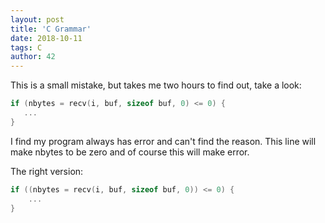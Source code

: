 ```yaml
---
layout: post
title: 'C Grammar'
date: 2018-10-11
tags: C
author: 42
---
```


This is a small mistake, but takes me two hours to find out, take a look:

```c
if (nbytes = recv(i, buf, sizeof buf, 0) <= 0) {
   ...
}

```

I find my program always has error and can't find the reason. This line will make nbytes to be zero and of course this will make error.

The right version:

```c
if ((nbytes = recv(i, buf, sizeof buf, 0)) <= 0) {
    ...
}
```



